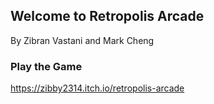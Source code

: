 ## Welcome to Retropolis Arcade

By Zibran Vastani and Mark Cheng

### Play the Game
<a> https://zibby2314.itch.io/retropolis-arcade</a>
